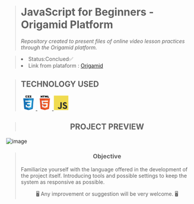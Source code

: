 > <h1>JavaScript for Beginners - Origamid Platform</h1><p> <em>Repository created to present files of online video lesson practices through the Origamid platform.</em></p>

><li> Status:Conclued✅</li>
><li> Link from plataform : <a href="https://www.origamid.com/" target="blank">Origamid</a></li>

 
><h2 align="left"><strong> TECHNOLOGY USED</strong></h2>
><a href="https://www.w3schools.com/css/" target="_blank" rel="noreferrer"> <img src="https://raw.githubusercontent.com/devicons/devicon/master/icons/css3/css3-original-wordmark.svg" alt="css3" width="40" height="40"/> </a> <a href="https://www.w3.org/html/" target="_blank" rel="noreferrer"> <img src="https://raw.githubusercontent.com/devicons/devicon/master/icons/html5/html5-original-wordmark.svg" alt="html5" width="40" height="40"/> </a> <a href="https://developer.mozilla.org/en-US/docs/Web/JavaScript" target="_blank" rel="noreferrer"> <img src="https://raw.githubusercontent.com/devicons/devicon/master/icons/javascript/javascript-original.svg" alt="javascript" width="40" height="40"/> </a></p>

><h2 align="center"><strong>PROJECT PREVIEW</strong></h2>
><div align="center">
![image](https://github.com/TadeuN1/origamidjs/assets/103948326/935c56c5-9f6a-4844-84df-44ddec3e9581)
<div>

><h3 align="center">Objective</h3>
><p> Familiarize yourself with the language offered in the development of the project itself. Introducing tools and possible settings to keep the system as responsive as possible. </p>
><p align= "center" > 🖥️  Any improvement or suggestion will be very welcome. 🖥️ </p>
